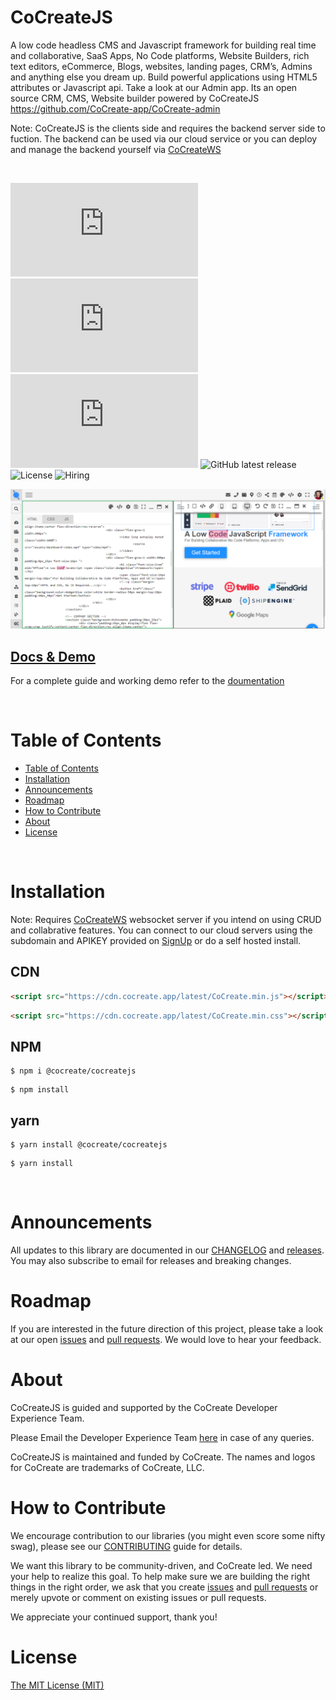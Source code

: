 # CoCreateJS

A low code headless CMS and Javascript framework for building real time and collaborative, SaaS Apps, No Code platforms, Website Builders, rich text editors, eCommerce, Blogs, websites, landing pages, CRM’s, Admins and anything else you dream up. Build powerful applications using HTML5 attributes or Javascript api. Take a look at our Admin app. Its an open source CRM, CMS, Website builder powered by CoCreateJS https://github.com/CoCreate-app/CoCreate-admin

Note: CoCreateJS is the clients side and requires the backend server side to fuction. The backend can be used via our cloud service or you can deploy and manage the backend yourself via [CoCreateWS](https://github.com/CoCreate-app/CoCreateWS)

<br/>

![minified](https://img.badgesize.io/https://cdn.cocreate.app/latest/CoCreate.min.js?style=flat-square&label=minified&color=orange)
![gzip](https://img.badgesize.io/https://cdn.cocreate.app/latest/CoCreate.min.js?compression=gzip&style=flat-square&label=gzip&color=yellow)
![brotli](https://img.badgesize.io/https://cdn.cocreate.app/latest/CoCreate.min.js?compression=brotli&style=flat-square&label=brotli)
![GitHub latest release](https://img.shields.io/github/v/release/CoCreate-app/CoCreateJS?style=flat-square)
![License](https://img.shields.io/github/license/CoCreate-app/CoCreateJS?style=flat-square)
![Hiring](https://img.shields.io/static/v1?style=flat-square&label=&message=Hiring&color=blueviolet)

![CoCreateJS](https://github.com/CoCreate-app/CoCreateJS/blob/master/CoCreateJS.png)

## [Docs & Demo](https://cocreate.app/docs/CoCreateJS)

For a complete guide and working demo refer to the [doumentation](https://cocreate.app/docs/CoCreateJS)

<br/>

# Table of Contents

- [Table of Contents](#table-of-contents)
- [Installation](#installation)
- [Announcements](#announcements)
- [Roadmap](#roadmap)
- [How to Contribute](#how-to-contribute)
- [About](#about)
- [License](#license)

<br/>

<a name="installation"></a>

# Installation
Note: Requires [CoCreateWS](https://github.com/CoCreate-app/CoCreateWS) websocket server if you intend on using CRUD and collabrative features. You can connect to our cloud servers using the subdomain and APIKEY provided on [SignUp](https://cocreate.app/admin/signup.html) or do a self hosted install.  

## CDN

```html
<script src="https://cdn.cocreate.app/latest/CoCreate.min.js"></script>
```

```html
<script src="https://cdn.cocreate.app/latest/CoCreate.min.css"></script>
```

## NPM

```shell
$ npm i @cocreate/cocreatejs

```
```shell
$ npm install
```
## yarn

```shell
$ yarn install @cocreate/cocreatejs
```
```shell
$ yarn install
```

<br/>

<a name="announcements"></a>

# Announcements

All updates to this library are documented in our [CHANGELOG](https://github.com/CoCreate-app/CoCreateJS/blob/master/CHANGELOG.md) and [releases](https://github.com/CoCreate-app/CoCreateJS/releases). You may also subscribe to email for releases and breaking changes.

<a name="roadmap"></a>

# Roadmap

If you are interested in the future direction of this project, please take a look at our open [issues](https://github.com/CoCreate-app/CoCreateJS/issues) and [pull requests](https://github.com/CoCreate-app/CoCreateJS/pulls). We would love to hear your feedback.

<a name="about"></a>

# About

CoCreateJS is guided and supported by the CoCreate Developer Experience Team.

Please Email the Developer Experience Team [here](mailto:develop@cocreate.app) in case of any queries.

CoCreateJS is maintained and funded by CoCreate. The names and logos for CoCreate are trademarks of CoCreate, LLC.

<a name="contribute"></a>

# How to Contribute

We encourage contribution to our libraries (you might even score some nifty swag), please see our [CONTRIBUTING](https://github.com/CoCreate-app/CoCreateJS/blob/master/CONTRIBUTING.md) guide for details.

We want this library to be community-driven, and CoCreate led. We need your help to realize this goal. To help make sure we are building the right things in the right order, we ask that you create [issues](https://github.com/CoCreate-app/CoCreateJS/issues) and [pull requests](https://github.com/CoCreate-app/CoCreateJS/pulls) or merely upvote or comment on existing issues or pull requests.

We appreciate your continued support, thank you!


<a name="license"></a>
# License

[The MIT License (MIT)](https://github.com/CoCreate-app/CoCreateJS/blob/master/LICENSE)

